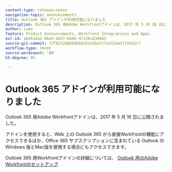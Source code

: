 ```yaml
---
content-type: release-notes
navigation-topic: announcements
title: Outlook 365 アドインが利用可能になりました
description: Outlook 365 用Adobe Workfrontアドインは、2017 年 5 月 16 日に公開されました。
author: Luke
feature: Product Announcements, Workfront Integrations and Apps
exl-id: abd5a4a2-0be5-46d7-bb66-47138c838063
source-git-commit: f2f825280204b56d2dc85efc7a315a4377e551c7
workflow-type: tm+mt
source-wordcount: '80'
ht-degree: 0%

---
```


# Outlook 365 アドインが利用可能になりました

Outlook 365 用Adobe Workfrontアドインは、2017 年 5 月 16 日に公開されました。

アドインを使用すると、Web 上の Outlook 365 から直接Workfrontの機能にアクセスできるほか、Office 365 サブスクリプションに含まれている Outlook の Windows 版とMac版を使用する場合にもアクセスできます。

Outlook 365 用Workfrontアドインの詳細については、 [Outlook 用のAdobe Workfrontのセットアップ](../../workfront-integrations-and-apps/using-workfront-with-outlook/set-up-workfront-for-outlook.md).
